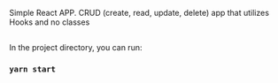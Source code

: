 Simple React APP. CRUD (create, read, update, delete) app that utilizes Hooks and no classes

## 
In the project directory, you can run:

### `yarn start`

